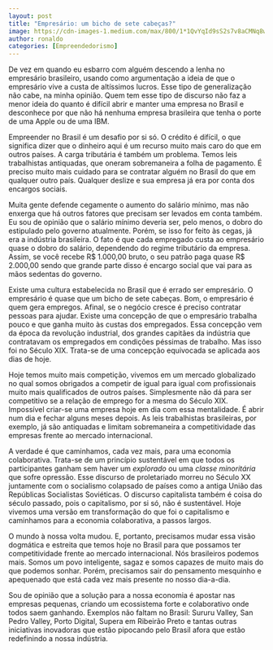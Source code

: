 ```yaml
---
layout: post
title: "Empresário: um bicho de sete cabeças?"
image: https://cdn-images-1.medium.com/max/800/1*1QvYqId9sS2s7v8aCMNq8w.jpeg
author: ronaldo
categories: [Empreendedorismo]
---
```


De vez em quando eu esbarro com alguém descendo a lenha no empresário
brasileiro, usando como argumentação a ideia de que o empresário vive
a custa de altíssimos lucros. Esse tipo de generalização não cabe, na
minha opinião. Quem tem esse tipo de discurso não faz a menor ideia do
quanto é difícil abrir e manter uma empresa no Brasil e desconhece por
que não há nenhuma empresa brasileira que tenha o porte de uma Apple
ou de uma IBM.

Empreender no Brasil é um desafio por si só. O crédito é difícil, o que
significa dizer que o dinheiro aqui é um recurso muito mais caro do que
em outros países. A carga tributária é também um problema. Temos leis
trabalhistas antiquadas, que oneram sobremaneira a folha de pagamento. É
preciso muito mais cuidado para se contratar alguém no Brasil do que em
qualquer outro país. Qualquer deslize e sua empresa já era por conta dos
encargos sociais.

Muita gente defende cegamente o aumento do salário mínimo, mas não
enxerga que há outros fatores que precisam ser levados em conta também.
Eu sou de opinião que o salário mínimo deveria ser, pelo menos, o dobro
do estipulado pelo governo atualmente. Porém, se isso for feito às
cegas, já era a indústria brasileira. O fato é que cada empregado custa
ao empresário quase o dobro do salário, dependendo do regime tributário
da empresa. Assim, se você recebe R$ 1.000,00 bruto, o seu patrão paga
quase R$ 2.000,00 sendo que grande parte disso é encargo social que vai
para as mãos sedentas do governo.

Existe uma cultura estabelecida no Brasil que é errado ser empresário. O
empresário é quase que um bicho de sete cabeças. Bom, o empresário é
quem gera empregos. Afinal, se o negócio cresce é preciso contratar
pessoas para ajudar. Existe uma concepção de que o empresário trabalha
pouco e que ganha muito às custas dos empregados. Essa concepção vem da
época da revolução industrial, dos grandes capitães da indústria que
contratavam os empregados em condições péssimas de trabalho. Mas isso
foi no Século XIX. Trata-se de uma concepção equivocada se aplicada aos
dias de hoje.

Hoje temos muito mais competição, vivemos em um mercado globalizado no
qual somos obrigados a competir de igual para igual com profissionais
muito mais qualificados de outros países. Simplesmente não dá para ser
competitivo se a relação de emprego for a mesma do Século XIX.
Impossível criar-se uma empresa hoje em dia com essa mentalidade. É
abrir num dia e fechar alguns meses depois. As leis trabalhistas
brasileiras, por exemplo, já são antiquadas e limitam sobremaneira a
competitividade das empresas frente ao mercado internacional.

A verdade é que caminhamos, cada vez mais, para uma economia
colaborativa. Trata-se de um princípio sustentável em que todos os
participantes ganham sem haver um *explorado* ou uma *classe
minoritária* que sofre opressão. Esse discurso de proletariado morreu no
Século XX juntamente com o socialismo colapsado de países como a antiga
União das Repúblicas Socialistas Soviéticas. O discurso capitalista
também é coisa do século passado, pois o capitalismo, por si só, não é
sustentável. Hoje vivemos uma versão em transformação do que foi o
capitalismo e caminhamos para a economia colaborativa, a passos largos.

O mundo à nossa volta mudou. E, portanto, precisamos mudar essa visão
dogmática e estreita que temos hoje no Brasil para que possamos ter
competitividade frente ao mercado internacional. Nós brasileiros podemos
mais. Somos um povo inteligente, sagaz e somos capazes de muito mais do
que podemos sonhar. Porém, precisamos sair do pensamento mesquinho e
apequenado que está cada vez mais presente no nosso dia-a-dia.

Sou de opinião que a solução para a nossa economia é apostar nas
empresas pequenas, criando um ecossistema forte e colaborativo onde
todos saem ganhando. Exemplos não faltam no Brasil: Sururu Valley, San
Pedro Valley, Porto Digital, Supera em Ribeirão Preto e tantas outras
iniciativas inovadoras que estão pipocando pelo Brasil afora que estão
redefinindo a nossa indústria.
